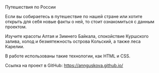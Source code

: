 Путешествия по России

Если вы собираетесь в путешествие по нашей стране или хотите открыть для себя новые факты о ней, то стоит ознакомиться с данным проектом.

Изучите красоты Алтая и Зимнего Байкала, спокойствие Куршского залива, холод и безмятежность острова Кольский, а также леса Карелии.

В работе использованы такие технологии, как HTML и CSS.

Ссылка на проект в GitHub: https://annguskova.github.io/

